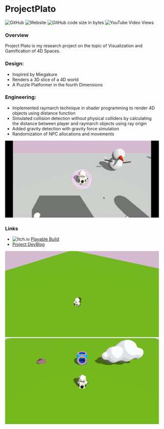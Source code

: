 # ProjectPlato
![GitHub](https://img.shields.io/github/license/Floneyyang/ProjectPlato) 
![Website](https://img.shields.io/website?up_message=active&url=https%3A%2F%2Ffloney.itch.io%2Fproject-plato)
![GitHub code size in bytes](https://img.shields.io/github/languages/code-size/Floneyyang/ProjectPlato)
![YouTube Video Views](https://img.shields.io/youtube/views/KTlJC1Ch5_8?style=social)

### Overview
Project Plato is my research project on the topic of Visualization and Gamification of 4D Spaces. 

### Design:
- Inspired by Miegakure
- Renders a 3D slice of a 4D world
- A Puzzle Platformer in the fourth Dimensions

### Engineering:
- Implemented raymarch technique in shader programming to render 4D objects using distance function
- Simulated collision detection without physical colliders by calculating the distance between player and raymarch objects using ray origin
- Added gravity detection with gravity force simulation
- Randomization of NPC allocations and movements


![](/Project_Plato/Images/ProjectPlato.gif)

### Links
- <img alt="Itch.io" src="https://img.shields.io/badge/Itch%20-%23FF0B34.svg?&style=for-the-badge&logo=Itch.io&logoColor=white"/>  [Playable Build](https://floney.itch.io/project-plato)
- [Project DevBlog](https://www.floneyyang.com/blog) 

![](/Project_Plato/Images/Shape.gif)
![](/Project_Plato/Images/CollisionAfter.gif)



